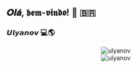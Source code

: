 <h2 align="left">𝑶𝒍𝒂́, 𝖇𝖊𝖒-𝖛𝖎𝖓𝖉𝖔! 👋 🇧🇷</h2>
<h3 align="left">𝙐𝙡𝙮𝙖𝙣𝙤𝙫 💻🌎</h3>
 
<div id="stats" align="center">
   <img src="https://github-readme-stats.vercel.app/api?username=Labashm&show_icons=true&locale=en&theme=tokyonight" alt="ulyanov" /> <br>
   <img src="https://github-readme-stats.vercel.app/api/top-langs/?username=Labashm&layout=compact&theme=tokyonight" alt="ulyanov" />
</div>
